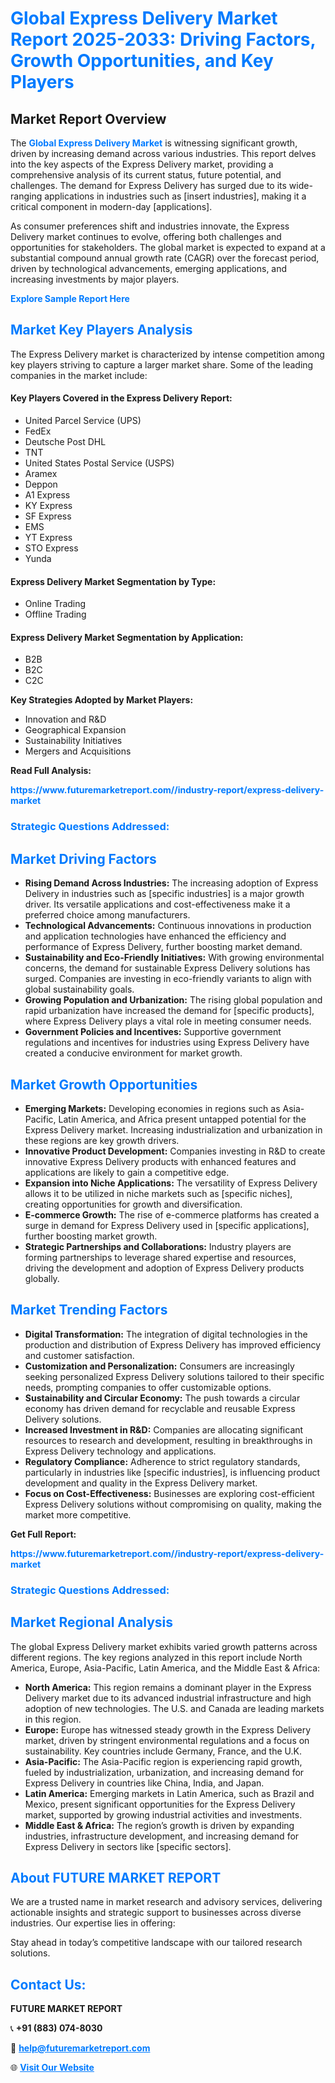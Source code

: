 <h1 style="color: #007BFF;">Global Express Delivery Market Report 2025-2033: Driving Factors, Growth Opportunities, and Key Players</h1>

<section id="overview">
<h2>Market Report Overview</h2>
<p>The <a href="https://www.futuremarketreport.com//industry-report/express-delivery-market" style="color: #007BFF; text-decoration: none;"><strong>Global Express Delivery Market</strong></a> is witnessing significant growth, driven by increasing demand across various industries. This report delves into the key aspects of the Express Delivery market, providing a comprehensive analysis of its current status, future potential, and challenges. The demand for Express Delivery has surged due to its wide-ranging applications in industries such as [insert industries], making it a critical component in modern-day [applications].</p>
<p>As consumer preferences shift and industries innovate, the Express Delivery market continues to evolve, offering both challenges and opportunities for stakeholders. The global market is expected to expand at a substantial compound annual growth rate (CAGR) over the forecast period, driven by technological advancements, emerging applications, and increasing investments by major players.</p>
</section>

<section id="overview">
<p><a href="https://www.futuremarketreport.com//request-sample/reportId=51355" style="color: #007BFF; text-decoration: none;"><strong>Explore Sample Report Here</strong></a></p>
</section>

<section id="key-players">
<h2 style="color: #007BFF;">Market Key Players Analysis</h2>
<p>The Express Delivery market is characterized by intense competition among key players striving to capture a larger market share. Some of the leading companies in the market include:</p>
<h4>Key Players Covered in the Express Delivery Report:</h4>
<ul><li>United Parcel Service (UPS)</li><li>FedEx</li><li>Deutsche Post DHL</li><li>TNT</li><li>United States Postal Service (USPS)</li><li>Aramex</li><li>Deppon</li><li>A1 Express</li><li>KY Express</li><li>SF Express</li><li>EMS</li><li>YT Express</li><li>STO Express</li><li>Yunda</li></ul>
<h4>Express Delivery Market Segmentation by Type:</h4>
<ul><li>Online Trading</li><li>Offline Trading</li></ul>

<h4>Express Delivery Market Segmentation by Application:</h4>
<ul><li>B2B</li><li>B2C</li><li>C2C</li></ul>
<p><strong>Key Strategies Adopted by Market Players:</strong></p>
<ul>
<li>Innovation and R&D</li>
<li>Geographical Expansion</li>
<li>Sustainability Initiatives</li>
<li>Mergers and Acquisitions</li>
</ul>
</section>

<section>
<p><strong>Read Full Analysis: </strong></p><a href="https://www.futuremarketreport.com//industry-report/express-delivery-market" style="color: #007BFF; text-decoration: none;"><strong>https://www.futuremarketreport.com//industry-report/express-delivery-market</strong></a>
<h3 style="color: #007BFF;">Strategic Questions Addressed:</h3>
</section>

<section id="driving-factors">
<h2 style="color: #007BFF;">Market Driving Factors</h2>
<ul>
<li><strong>Rising Demand Across Industries:</strong> The increasing adoption of Express Delivery in industries such as [specific industries] is a major growth driver. Its versatile applications and cost-effectiveness make it a preferred choice among manufacturers.</li>
<li><strong>Technological Advancements:</strong> Continuous innovations in production and application technologies have enhanced the efficiency and performance of Express Delivery, further boosting market demand.</li>
<li><strong>Sustainability and Eco-Friendly Initiatives:</strong> With growing environmental concerns, the demand for sustainable Express Delivery solutions has surged. Companies are investing in eco-friendly variants to align with global sustainability goals.</li>
<li><strong>Growing Population and Urbanization:</strong> The rising global population and rapid urbanization have increased the demand for [specific products], where Express Delivery plays a vital role in meeting consumer needs.</li>
<li><strong>Government Policies and Incentives:</strong> Supportive government regulations and incentives for industries using Express Delivery have created a conducive environment for market growth.</li>
</ul>
</section>

<section id="growth-opportunities">
<h2 style="color: #007BFF;">Market Growth Opportunities</h2>
<ul>
<li><strong>Emerging Markets:</strong> Developing economies in regions such as Asia-Pacific, Latin America, and Africa present untapped potential for the Express Delivery market. Increasing industrialization and urbanization in these regions are key growth drivers.</li>
<li><strong>Innovative Product Development:</strong> Companies investing in R&D to create innovative Express Delivery products with enhanced features and applications are likely to gain a competitive edge.</li>
<li><strong>Expansion into Niche Applications:</strong> The versatility of Express Delivery allows it to be utilized in niche markets such as [specific niches], creating opportunities for growth and diversification.</li>
<li><strong>E-commerce Growth:</strong> The rise of e-commerce platforms has created a surge in demand for Express Delivery used in [specific applications], further boosting market growth.</li>
<li><strong>Strategic Partnerships and Collaborations:</strong> Industry players are forming partnerships to leverage shared expertise and resources, driving the development and adoption of Express Delivery products globally.</li>
</ul>
</section>

<section id="trending-factors">
<h2 style="color: #007BFF;">Market Trending Factors</h2>
<ul>
<li><strong>Digital Transformation:</strong> The integration of digital technologies in the production and distribution of Express Delivery has improved efficiency and customer satisfaction.</li>
<li><strong>Customization and Personalization:</strong> Consumers are increasingly seeking personalized Express Delivery solutions tailored to their specific needs, prompting companies to offer customizable options.</li>
<li><strong>Sustainability and Circular Economy:</strong> The push towards a circular economy has driven demand for recyclable and reusable Express Delivery solutions.</li>
<li><strong>Increased Investment in R&D:</strong> Companies are allocating significant resources to research and development, resulting in breakthroughs in Express Delivery technology and applications.</li>
<li><strong>Regulatory Compliance:</strong> Adherence to strict regulatory standards, particularly in industries like [specific industries], is influencing product development and quality in the Express Delivery market.</li>
<li><strong>Focus on Cost-Effectiveness:</strong> Businesses are exploring cost-efficient Express Delivery solutions without compromising on quality, making the market more competitive.</li>
</ul>
</section>

<section>
<p><strong>Get Full Report: </strong></p><a href="https://www.futuremarketreport.com//industry-report/express-delivery-market" style="color: #007BFF; text-decoration: none;"><strong>https://www.futuremarketreport.com//industry-report/express-delivery-market</strong></a>
<h3 style="color: #007BFF;">Strategic Questions Addressed:</h3>
</section>


<section id="regional-analysis">
<h2 style="color: #007BFF;">Market Regional Analysis</h2>
<p>The global Express Delivery market exhibits varied growth patterns across different regions. The key regions analyzed in this report include North America, Europe, Asia-Pacific, Latin America, and the Middle East & Africa:</p>
<ul>
<li><strong>North America:</strong> This region remains a dominant player in the Express Delivery market due to its advanced industrial infrastructure and high adoption of new technologies. The U.S. and Canada are leading markets in this region.</li>
<li><strong>Europe:</strong> Europe has witnessed steady growth in the Express Delivery market, driven by stringent environmental regulations and a focus on sustainability. Key countries include Germany, France, and the U.K.</li>
<li><strong>Asia-Pacific:</strong> The Asia-Pacific region is experiencing rapid growth, fueled by industrialization, urbanization, and increasing demand for Express Delivery in countries like China, India, and Japan.</li>
<li><strong>Latin America:</strong> Emerging markets in Latin America, such as Brazil and Mexico, present significant opportunities for the Express Delivery market, supported by growing industrial activities and investments.</li>
<li><strong>Middle East & Africa:</strong> The region’s growth is driven by expanding industries, infrastructure development, and increasing demand for Express Delivery in sectors like [specific sectors].</li>
</ul>
</section>

<footer>
<h2 style="color: #007BFF;">About FUTURE MARKET REPORT</h2>
<p>We are a trusted name in market research and advisory services, delivering actionable insights and strategic support to businesses across diverse industries. Our expertise lies in offering:</p>

<p>Stay ahead in today’s competitive landscape with our tailored research solutions.</p>

<h2 style="color: #007BFF;">Contact Us:</h2>
<p><strong>FUTURE MARKET REPORT</strong></p>
<p>📞 <strong>+91 (883) 074-8030</strong></p>
<p>📧 <strong><a href="mailto:help@futuremarketreport.com" style="color: #007BFF;">help@futuremarketreport.com</a></strong></p>
<p>🌐 <strong><a href="https://www.futuremarketreport.com/" style="color: #007BFF;">Visit Our Website</a></strong></p>
</footer>